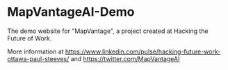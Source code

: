 # MapVantageAI-Demo
The demo website for "MapVantage", a project created at Hacking the Future of Work.

More information at https://www.linkedin.com/pulse/hacking-future-work-ottawa-paul-steeves/ and https://twitter.com/MapVantageAI
